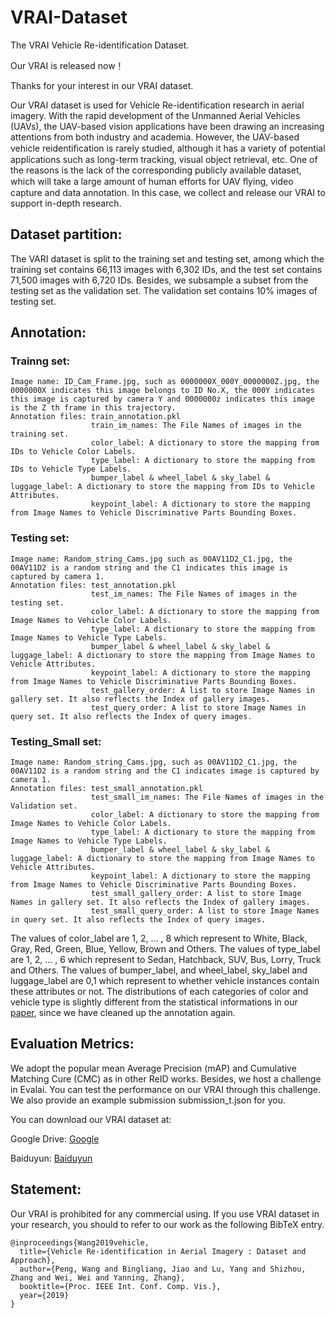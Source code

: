 # VRAI-Dataset
The VRAI Vehicle Re-identification Dataset.

Our VRAI is released now！<br>

Thanks for your interest in our VRAI dataset.<br>

Our VRAI dataset is used for Vehicle Re-identification research in aerial imagery. With the rapid development of the Unmanned Aerial Vehicles (UAVs), the UAV-based vision applications have been drawing an increasing attentions from both industry and academia. However, the UAV-based vehicle reidentiﬁcation is rarely studied, although it has a variety of potential applications such as long-term tracking, visual object retrieval, etc. One of the reasons is the lack of the corresponding publicly available dataset, which will take a large amount of human efforts for UAV ﬂying, video capture and data annotation. In this case, we collect and release our VRAI to support in-depth research.<br>


## Dataset partition:


The VARI dataset is split to the training set and testing set, among which the training set contains 66,113 images with 6,302 IDs, and the test set contains 71,500 images with 6,720 IDs. Besides, we subsample a subset from the testing set as the validation set. The validation set contains 10% images of testing set.<br>

## Annotation:

### Trainng set:
    Image name: ID_Cam_Frame.jpg, such as 0000000X_000Y_0000000Z.jpg, the 0000000X indicates this image belongs to ID No.X, the 000Y indicates this image is captured by camera Y and 0000000z indicates this image is the Z th frame in this trajectory.
    Annotation files: train_annotation.pkl
                      train_im_names: The File Names of images in the training set.
                      color_label: A dictionary to store the mapping from IDs to Vehicle Color Labels.
                      type_label: A dictionary to store the mapping from IDs to Vehicle Type Labels.
                      bumper_label & wheel_label & sky_label & luggage_label: A dictionary to store the mapping from IDs to Vehicle Attributes.
                      keypoint_label: A dictionary to store the mapping from Image Names to Vehicle Discriminative Parts Bounding Boxes.
### Testing set:
    Image name: Random_string_Cams.jpg such as 00AV11D2_C1.jpg, the 00AV11D2 is a random string and the C1 indicates this image is captured by camera 1.
    Annotation files: test_annotation.pkl
                      test_im_names: The File Names of images in the testing set.
                      color_label: A dictionary to store the mapping from Image Names to Vehicle Color Labels.
                      type_label: A dictionary to store the mapping from Image Names to Vehicle Type Labels.
                      bumper_label & wheel_label & sky_label & luggage_label: A dictionary to store the mapping from Image Names to Vehicle Attributes. 
                      keypoint_label: A dictionary to store the mapping from Image Names to Vehicle Discriminative Parts Bounding Boxes. 
                      test_gallery_order: A list to store Image Names in gallery set. It also reflects the Index of gallery images. 
                      test_query_order: A list to store Image Names in query set. It also reflects the Index of query images. 
### Testing_Small set:
    Image name: Random_string_Cams.jpg, such as 00AV11D2_C1.jpg, the 00AV11D2 is a random string and the C1 indicates image is captured by camera 1.
    Annotation files: test_small_annotation.pkl
                      test_small_im_names: The File Names of images in the Validation set.
                      color_label: A dictionary to store the mapping from Image Names to Vehicle Color Labels.
                      type_label: A dictionary to store the mapping from Image Names to Vehicle Type Labels.
                      bumper_label & wheel_label & sky_label & luggage_label: A dictionary to store the mapping from Image Names to Vehicle Attributes.
                      keypoint_label: A dictionary to store the mapping from Image Names to Vehicle Discriminative Parts Bounding Boxes.
                      test_small_gallery_order: A list to store Image Names in gallery set. It also reflects the Index of gallery images.
                      test_small_query_order: A list to store Image Names in query set. It also reflects the Index of query images.
The values of color_label are 1, 2, ... , 8 which represent to White, Black, Gray, Red, Green, Blue, Yellow, Brown and Others. The values of type_label are 1, 2, ... , 6 which represent to Sedan, Hatchback, SUV, Bus, Lorry, Truck and Others. The values of bumper_label, and wheel_label, sky_label and luggage_label are 0,1 which represent to whether vehicle instances contain these attributes or not. The distributions of each categories of color and vehicle type is slightly different from the statistical informations in our <a href='https://arxiv.org/pdf/1904.01400.pdf'>paper</a>, since we have cleaned up the annotation again.
             
## Evaluation Metrics:

We adopt the popular mean Average Precision (mAP) and Cumulative Matching Cure (CMC) as in other ReID works. Besides, we host a challenge in Evalai. You can test the performance on our VRAI through this challenge. We also provide an example submission submission_t.json for you.


You can download our VRAI dataset at:


Google Drive:
<a href='https://drive.google.com/drive/folders/1nsxZjrGvO1wfqas_rWTd9TxCeMyLWqMm?usp=sharing'>Google</a>

Baiduyun:
<a href='https://drive.google.com/drive/folders/1nsxZjrGvO1wfqas_rWTd9TxCeMyLWqMm?usp=sharing'>Baiduyun</a>

## Statement:

Our VRAI is prohibited for any commercial using. If you use VRAI dataset in your research, you should to refer to our work as the following BibTeX entry.

```
@inproceedings{Wang2019vehicle,
  title={Vehicle Re-identification in Aerial Imagery : Dataset and Approach},
  author={Peng, Wang and Bingliang, Jiao and Lu, Yang and Shizhou, Zhang and Wei, Wei and Yanning, Zhang},
  booktitle={Proc. IEEE Int. Conf. Comp. Vis.},
  year={2019}
} 
```


